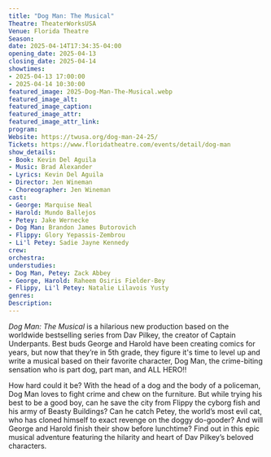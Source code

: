 ```yaml
---
title: "Dog Man: The Musical"
Theatre: TheaterWorksUSA
Venue: Florida Theatre
Season: 
date: 2025-04-14T17:34:35-04:00
opening_date: 2025-04-13
closing_date: 2025-04-14
showtimes:
- 2025-04-13 17:00:00
- 2025-04-14 10:30:00
featured_image: 2025-Dog-Man-The-Musical.webp
featured_image_alt: 
featured_image_caption: 
featured_image_attr: 
featured_image_attr_link: 
program: 
Website: https://twusa.org/dog-man-24-25/
Tickets: https://www.floridatheatre.com/events/detail/dog-man
show_details: 
- Book: Kevin Del Aguila
- Music: Brad Alexander
- Lyrics: Kevin Del Aguila
- Director: Jen Wineman
- Choreographer: Jen Wineman
cast:
- George: Marquise Neal
- Harold: Mundo Ballejos
- Petey: Jake Wernecke
- Dog Man: Brandon James Butorovich
- Flippy: Glory Yepassis-Zembrou
- Li'l Petey: Sadie Jayne Kennedy
crew:
orchestra:
understudies:
- Dog Man, Petey: Zack Abbey
- George, Harold: Raheem Osiris Fielder-Bey
- Flippy, Li'l Petey: Natalie Lilavois Yusty
genres: 
Description: 
---
```

*Dog Man: The Musical* is a hilarious new production based on the worldwide bestselling series from Dav Pilkey, the creator of Captain Underpants. Best buds George and Harold have been creating comics for years, but now that they’re in 5th grade, they figure it's time to level up and write a musical based on their favorite character, Dog Man, the crime-biting sensation who is part dog, part man, and ALL HERO!!

How hard could it be? With the head of a dog and the body of a policeman, Dog Man loves to fight crime and chew on the furniture. But while trying his best to be a good boy, can he save the city from Flippy the cyborg fish and his army of Beasty Buildings? Can he catch Petey, the world’s most evil cat, who has cloned himself to exact revenge on the doggy do-gooder? And will George and Harold finish their show before lunchtime? Find out in this epic musical adventure featuring the hilarity and heart of Dav Pilkey’s beloved characters.